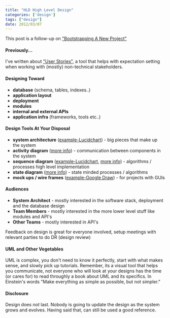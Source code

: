 ```yaml
---
title: "HLD High Level Design"
categories: ['design']
tags: ["design"]
date: 2012/03/07
---
```



This post is a follow-up on ["Bootstrapping A New Project"](/code/2012/02/07/bootstrapping-a-new-project/)

#### Previously...

I've written about ["User Stories"](/code/2012/02/25/user-stories/), a tool that helps with expectation setting when working with (mostly) non-technical stakeholders.

#### Designing Toward

 - **database** (schema, tables, indexes..)
 - **application layout**
 - **deployment**
 - **modules**
 - **internal and external APIs**
 - **application infra** (frameworks, tools etc..)

#### Design Tools At Your Disposal

 - **system architecture** ([example-Lucidchart](http://www.lucidchart.com/publicSegments/view/4f6e3aaf-0798-4bce-97ca-386a0a5a8951/image.png)) - big pieces that make up the system
 - **activity diagram** ([more info](http://www.agilemodeling.com/artifacts/activityDiagram.htm)) - communication between components in the system
 - **sequence diagram** ([example-Lucidchart](http://www.lucidchart.com/publicSegments/view/4f6e3ae9-8544-46f2-a469-1daf0ac9c29f/image.png), [more info](http://www.agilemodeling.com/artifacts/sequenceDiagram.htm)) - algorithms / processes high level implementation
 - **state diagram** ([more info](http://www.agilemodeling.com/artifacts/stateMachineDiagram.htm)) - state minded processes / algorithms
 - **mock ups / wire frames** ([example-Google Draw](https://docs.google.com/drawings/pub?id=1y-GFJZeIcqSIk2hFcf9SWjWnpemvaBU-ffdPjv1u4hs&w=960&h=720)) - for projects with GUIs

#### Audiences

 - **System Architect** - mostly interested in the software stack, deployment and the database design
 - **Team Members** - mostly interested in the more lower level stuff like modules and API's
 - **Other Teams** - mostly interested in API's

Feedback on design is great for everyone involved, setup meetings with relevant parties to do DR (design review)

#### UML and Other Vegetables

UML is complex, you don't need to know it perfectly, start with what makes sense, and slowly pick up tutorials. Remember, its a visual tool that helps you communicate, not everyone who will look at your designs has the time (or cares for) to read throughly a book about UML and its specifics. In Einstein's words "Make everything as simple as possible, but not simpler." 

#### Disclosure

Design does *not* last. Nobody is going to update the design as the system grows and evolves. Having said that, can still be used a good reference.






